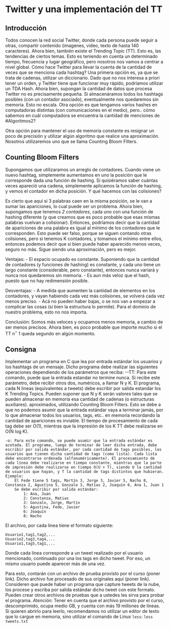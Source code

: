 Twitter y una implementación del TT
===================================

Introducción
------------

Todos conocen la red social Twitter, donde cada persona puede seguir a otras, compartir contenido (imagenes, video, texto de hasta 140 caracteres). Ahora bien, también existe el Trending Topic (TT). Esto es, las tendencias de ciertos temas. Esto es teniendo en cuenta un determinado tiempo, frecuencia y lugar geográfico, pero nosotros nos vamos a centrar a nivel global. Cómo hace Twitter para llevar la cuenta de la cantidad de veces que se menciona cada hashtag? 
Una primera opción es, ya que se trata de cadenas, utilizar un diccionario. Dado que no nos interesa a priori tener un orden, y Twitter tiene que funcionar muy rápido, podríamos utilizar un TDA Hash. Ahora bien, supongan la cantidad de datos que procesa Twitter no es precisamente pequeña. Si almacenáramos todos los hashtags posibles (con un contador asociado), eventualmente nos quedaremos sin memoria. Esto no escala. Otra opción es que tengamos varios hashes en computadoras distintas (con comunicaciones en el medio), pero.. cómo sabemos en cuál computadora se encuentra la cantidad de menciones de #Algoritmos2?

Otra opción para mantener el uso de memoria constante es resignar un poco de precisión y utilizar algún algoritmo que realice una aproximación. Nosotros utilizaremos uno que se llama Counting Bloom Filters.

Counting Bloom Filters
----------------------

Supongamos que utilizaramos un arreglo de contadores. Cuando viene un nuevo hashtag, simplemente aumentamos en uno la posición que le corresponde dada una función de hashing. Si quisiéramos saber cuántas veces apareció una cadena, simplemente aplicamos la función de hashing, y vemos el contador en dicha posición. Y qué hacemos con las colisiones?

Es cierto que aquí si 3 palabras caen en la misma posición, se le van a sumar las apariciones, lo cual puede ser un problema. Ahora bien, supongamos que tenemos *2 contadores*, cada uno con una función de hashing diferente (y que creamos que es poco probable que esas mismas palabras vuelvan a colisionar). Entonces, podríamos decir que la cantidad de apariciones de una palabra es igual al mínimo de los contadores que le corresponden. Esto puede ser falso, porque se siguen contando otras colisiones, pero si tenemos K contadores, y tomamos el mínimo entre ellos, entonces podemos decir que si bien puede haber aparecido menos veces, seguro no más. Sigue siendo una aproximación, pero es mejor. 

Ventajas: 
	- El espacio ocupado es constante. Suponiendo que la cantidad de contadores (y funciones de hashing) es constante, y cada uno tiene un largo constante (considerable, pero constante), entonces nunca variará y nunca nos quedaremos sin memoria. 
	- Es aun más veloz que el hash, puesto que no hay redimensión posible. 

Desventajas:
	- A medida que aumenten la cantidad de elementos en los contadores, y vayan habiendo cada vez más colisiones, se volverá cada vez menos preciso. 
	- Acá no pueden haber bajas, o se nos van a empezar a complicar las cosas (si bien la estructura lo permite). Para el dominio de nuestro problema, esto no nos importa. 

Conclusión: Somos más veloces y ocupamos menos memoria, a cambio de ser menos precisos. Ahora bien, es poco probable que importe mucho si el TT n$^\circ$ 1 queda segundo en algún momento. 


Consigna
--------
Implementar un programa en C que lea por entrada estándar los usuarios y los hashtags de un mensaje. Dicho programa debe realizar las siguientes operaciones dependiendo de los parámetros que reciba:
	--TT: Para este comando, puede que la entrada estandar no termine nunca. Si recibe este parámetro, debe recibir otros dos, numéricos, a llamar N y K. El programa, cada N lineas (equivalentes a tweets) debe escribir por salida estandar los K Trending Topics. Pueden suponer que N y K serán valores tales que se pueden almacenar en memoria esa cantidad de cadenas (o estructuras auxiliares). aproximados, utilizando Counting Bloom Filters. Esto se debe a que no podemos asumir que la entrada estándar vaya a terminar jamás, por lo que almacenar todos los usuarios, tags, etc.. en memoria recordando la cantidad de apariciones es inviable.
	El tiempo de procesamiento de cada tag debe ser O(1), mientras que la impresión de los K TT debe realizarse en O(N log K).

	-o: Para este comando, se puede asumir que la entrada estándar es acotada. El programa, luego de terminar de leer dicha entrada, debe escribir por salida estándar, por cada cantidad de tags posibles, los usuarios que tienen dicha cantidad de tags (como lista). Cada lista debe encontrarse ordenada (alfanuméricamente). El procesamiento de cada línea debe realizarse en tiempo constante, mientras que la parte de impresión debe realizarse en tiempo O(U + T), siendo U la cantidad de usuarios que hayan, y T la cantidad de tags distintos que hubieran.
	Ejemplo:
		El Fede tiene 5 tags, Martín 3, Jorge 3, Javier 5, Nacho 8, Constanza 2, Agustina 5, Gonzalo 3, Matías 2, Joaquín 6, Ana 1, Juan 1
		Se debe escribir por salida estándar:
			1: Ana, Juan
			2: Constanza, Matias
			3: Gonzalo, Jorge, Martín
			5: Agustina, Fede, Javier
			6: Joaquín
			8: Nacho


El archivo, por cada línea tiene el formato siguiente:
```
Usuario1,tag1,tag2,...
Usuario2,tag3,tag4,...
Usuario1,tag5,tag1,...
```
Donde cada linea corresponde a un tweet realizado por el usuario mencionado, continuado por una los tags en dicho tweet. Por eso, un mismo usuario puede aparecer más de una vez. 

Para esto, contarán con un archivo de prueba provisto por el curso (poner link). Dicho archivo fue procesado de sus originales aquí (poner link). Consideren que puede haber un programa que capture tweets de la nube, los procese y escriba por salida estándar dicho tweet con este formato. 
Pueden crear otros archivos de pruebas que a ustedes les sirva para probar el programa. 
*Atención*: Tener en cuenta que el archivo provisto por el curso, descomprimido, ocupa medio GB, y cuenta con más 19 millones de líneas. Si quieren abrirlo para leerlo, recomendamos no utilizar un editor de texto que lo cargue en memoria, sino utilizar el comando de Linux `less`: `less tweets.txt`




